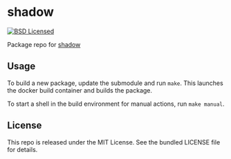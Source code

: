 shadow
==========

[![BSD Licensed](http://img.shields.io/badge/license-BSD-green.svg)](https://tldrlegal.com/license/bsd-3-clause-license-(revised))

Package repo for [shadow](http://pkg-shadow.alioth.debian.org/)

## Usage

To build a new package, update the submodule and run `make`. This launches the docker build container and builds the package.

To start a shell in the build environment for manual actions, run `make manual`.

## License

This repo is released under the MIT License. See the bundled LICENSE file for details.

